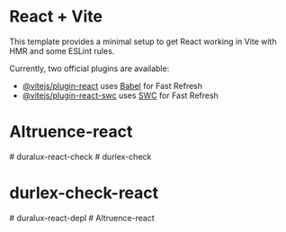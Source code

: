 # React + Vite

This template provides a minimal setup to get React working in Vite with HMR and some ESLint rules.

Currently, two official plugins are available:

- [@vitejs/plugin-react](https://github.com/vitejs/vite-plugin-react/blob/main/packages/plugin-react/README.md) uses [Babel](https://babeljs.io/) for Fast Refresh
- [@vitejs/plugin-react-swc](https://github.com/vitejs/vite-plugin-react-swc) uses [SWC](https://swc.rs/) for Fast Refresh
# Altruence-react
#   d u r a l u x - r e a c t - c h e c k 
 
 # durlex-check
# durlex-check-react
#   d u r a l u x - r e a c t - d e p l 
 
 # Altruence-react
